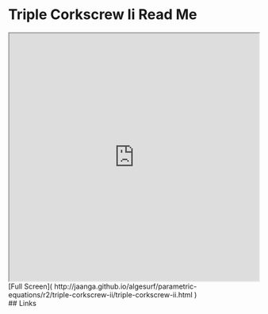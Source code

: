 Triple Corkscrew Ii Read Me
===

<iframe src='http://jaanga.github.io/algesurf/parametric-equations/r2/triple-corkscrew-ii/triple-corkscrew-ii.html' width=100% height=500px >
There is an `iframe` here. It is not visible when viewed on github.com/algesurf. To view, please see 'Project Links' below.
</iframe>
[Full Screen]( http://jaanga.github.io/algesurf/parametric-equations/r2/triple-corkscrew-ii/triple-corkscrew-ii.html )
<br>
## Links 
<http://www.3d-meier.de/tut3/Seite178.html>  
